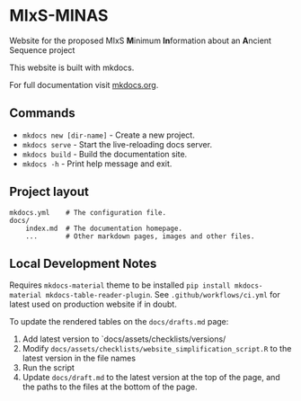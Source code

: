 # MIxS-MINAS

Website for the proposed MIxS **M**inimum **In**formation about an **A**ncient Sequence project

This website is built with mkdocs.

For full documentation visit [mkdocs.org](https://www.mkdocs.org).

## Commands

- `mkdocs new [dir-name]` - Create a new project.
- `mkdocs serve` - Start the live-reloading docs server.
- `mkdocs build` - Build the documentation site.
- `mkdocs -h` - Print help message and exit.

## Project layout

    mkdocs.yml    # The configuration file.
    docs/
        index.md  # The documentation homepage.
        ...       # Other markdown pages, images and other files.

## Local Development Notes

Requires `mkdocs-material` theme to be installed `pip install mkdocs-material mkdocs-table-reader-plugin`. See `.github/workflows/ci.yml` for latest used on production website if in doubt.

To update the rendered tables on the `docs/drafts.md` page:

1. Add latest version to `docs/assets/checklists/versions/
2. Modify `docs/assets/checklists/website_simplification_script.R` to the latest version in the file names
3. Run the script
4. Update `docs/draft.md` to the latest version at the top of the page, and the paths to the files at the bottom of the page.
